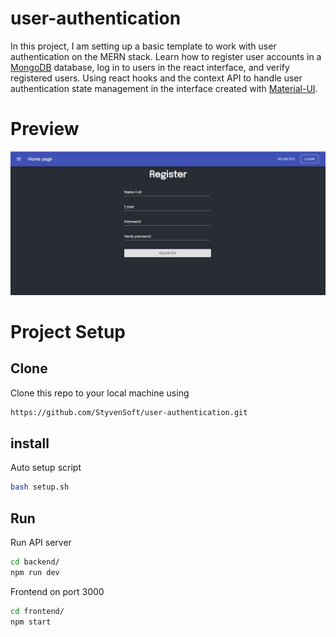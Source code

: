# user-authentication

In this project, I am setting up a basic template to work with user authentication on the MERN stack. Learn how to register user accounts in a [MongoDB](https://www.mongodb.com/es) database, log in to users in the react interface, and verify registered users. Using react hooks and the context API to handle user authentication state management in the interface created with [Material-UI](https://material-ui.com/).


# Preview

![screen](./frontend/public/screenshot.png)


# Project Setup

## Clone

Clone this repo to your local machine using

```sh
https://github.com/StyvenSoft/user-authentication.git
```

## install

Auto setup script

```sh
bash setup.sh
```

## Run

Run API server

```sh
cd backend/
npm run dev
```
Frontend on port 3000

```sh
cd frontend/
npm start
```